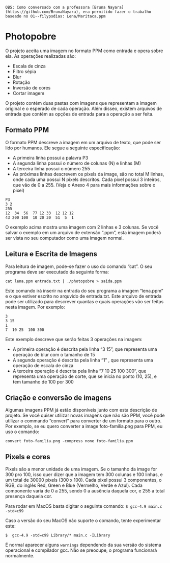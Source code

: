 ```OBS: Como conversado com a professora [Bruna Nayara](https://github.com/BrunaNayara), era permitido fazer o trabalho baseado no 01--filypsdias: Lena/Maritaca.ppm```

# Photopobre
O projeto aceita uma imagem no formato PPM como entrada e opera sobre ela.
As operações realizadas são:
- Escala de cinza
- Filtro sépia
- Blur
- Rotação
- Inversão de cores
- Cortar imagem

O projeto contém duas pastas com imagens que representam a imagem original e o
esperado de cada operação. Além disseo, existem arquivos de entrada que contém
as opções de entrada para a operação a ser feita.

Formato PPM
------
O formato PPM descreve a imagem em um arquivo de texto,
que pode ser lido por humanos. Ele segue a seguinte especificação:
- A primeira linha possui a palavra P3
- A segunda linha possui o número de colunas (N) e linhas (M)
- A terceira linha possui o número 255
- As próximas linhas descrevem os pixels da image, são no total M linhas,
  onde cada uma possui N pixels descritos. Cada pixel possui 3 inteiros,
  que vão de 0 a 255. (Veja o Anexo 4 para mais informações sobre o pixel)

```
P3
3 2
255
12  34  56  77 12 33  12 12 12
43 200 100  10 20 30  51  5  1
```

O exemplo acima mostra uma imagem com 2 linhas e 3 colunas.
Se você salvar o exemplo em um arquivo de extensão “.ppm”,
esta imagem poderá ser vista no seu computador como uma imagem normal.


Leitura e Escrita de Imagens
------
Para leitura de imagem, pode-se fazer o uso do comando “cat”.
O seu programa deve ser executado da seguinte forma:

```
cat lena.ppm entrada.txt | ./photopobre > saida.ppm
```
Este comando irá inserir na entrada do seu programa a imagem “lena.ppm” 
e o que estiver escrito no arquvido de entrada.txt.
Este arquivo de entrada pode ser utilizado para descrever quantas e quais
operações vão ser feitas nesta imagem. Por exemplo:

```
3
3 15
1
7  10 25  100 300
```

Este exemplo descreve que serão feitas 3 operações na imagem:
- A primeira operação é descrita pela linha “3 15”,
  que representa uma operação de blur com o tamanho de 15
- A segunda operação é descrita pela linha “1” ,
  que representa uma operação de escala de cinza
- A terceira operação é descrita pela linha “7  10 25  100 300“,
  que representa uma operação de corte, que se inicia no ponto (10, 25),
 e tem tamanho de 100 por 300


Criação e conversão de imagens
------
Algumas imagens PPM já estão disponíveis junto com esta descrição de projeto.
Se você quiser utilizar novas imagens que não são PPM,
você pode utilizar o commando “convert” para converter de um formato para o
outro.
Por exemplo, se eu quero converter a image foto-familia.png para PPM,
eu uso o comando:
```
convert foto-familia.png -compress none foto-familia.ppm
```

Pixels e cores
------
Pixels são a menor unidade de uma imagem.
Se o tamanho da image for 300 pro 100, isso quer dizer que a imagem tem
300 colunas e 100 linhas, e um total de 30000 pixels (300 x 100).
Cada pixel possui 3 componentes,
o RGB, do inglês Red, Green e Blue (Vermelho, Verde e Azul).
Cada componente varia de 0 a 255, sendo 0 a ausência daquela cor,
e 255 a total presença daquela cor.

Para rodar em MacOS basta digitar o seguinte comando:
```$ gcc-4.9 main.c -std=c99``` 


Caso a versão do seu MacOS não suporte o comando, tente experimentar este:

```$  gcc-4.9 -std=c99 Library/* main.c -ILibrary``` 


É normal aparecer alguns ```warnings``` dependendo da sua versão do sistema operacional e compilador gcc. 
Não se preocupe, o programa funcionará normalmente.
